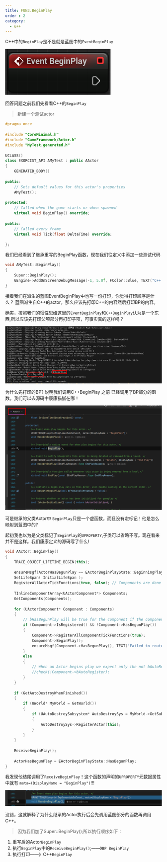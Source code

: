 ```yaml
---
title: FUN3.BeginPlay
order : 2
category:
  - u++
---
```

<ChatMessage avatar="../../assets/emoji/hx.png" :avatarWidth="40" >

C++中的`BeginPlay`是不是就是蓝图中的`EventBeginPlay`

</ChatMessage>

![](..%2Fassets%2Fbeginplay.png)

<ChatMessage avatar="../../assets/emoji/ybk.png" :avatarWidth="40" alignLeft>

回答问题之前我们先看看C++的`BeginPlay`

</ChatMessage>

>新建一个测试actor

```cpp
#pragma once

#include "CoreMinimal.h"
#include "GameFramework/Actor.h"
#include "MyTest.generated.h"

UCLASS()
class EXORCIST_API AMyTest : public AActor
{
	GENERATED_BODY()

public:
	// Sets default values for this actor's properties
	AMyTest();

protected:
	// Called when the game starts or when spawned
	virtual void BeginPlay() override;

public:
	// Called every frame
	virtual void Tick(float DeltaTime) override;
		
};
```
<ChatMessage avatar="../../assets/emoji/bqb (2).png" :avatarWidth="40" alignLeft>
我们已经看到了继承重写的BeginPlay函数，现在我们往定义中添加一些测试代码
</ChatMessage>

```cpp
void AMyTest::BeginPlay()
{
	Super::BeginPlay();
	GEngine->AddOnScreenDebugMessage(-1, 5.0f, FColor::Blue, TEXT("C++ BeginPlay"));
}
```
<ChatMessage avatar="../../assets/emoji/bqb (2).png" :avatarWidth="40" alignLeft>
接着我们在派生的蓝图EventBeginPlay中也写一份打印，你觉得打印顺序是什么？
</ChatMessage>

<ChatMessage avatar="../../assets/emoji/hx.png" :avatarWidth="40" >
蓝图派生自C++的actor，那么应该先打印C++的内容然后打印BP的内容。
</ChatMessage>

<ChatMessage avatar="../../assets/emoji/bqb (2).png" :avatarWidth="40" alignLeft>

确实，按照我们的惯性思维这里的`EventBeginPlay`和`C++BeginPlay`认为是一个东西,所以应该先打印父项部分再打印子项，可事实真的这样吗？

</ChatMessage>

![](..%2Fassets%2Fbpfirst.png)

<ChatMessage avatar="../../assets/emoji/hx.png" :avatarWidth="40" >
为什么先打印的BP?
</ChatMessage>

<ChatMessage avatar="../../assets/emoji/bqb (2).png" :avatarWidth="40" alignLeft>
说明我们调用C++BeginPlay 之前 已经调用了BP部分的函数。我们可以去源码中康康猫腻在哪！
</ChatMessage>

![](..%2Fassets%2Factorbeginplay.png)

<ChatMessage avatar="../../assets/emoji/hx.png" :avatarWidth="40" >

可是继承的父类Actor中 `BeginPlay`只是一个虚函数，而且没有宏标记！他是怎么映射到蓝图中的?

</ChatMessage>

<ChatMessage avatar="../../assets/emoji/bqb (2).png" :avatarWidth="40" alignLeft>

起初我也以为是父类标记了`BeginPlay`的`UPROPERTY`,子类可以省略不写。现在看来并不是这样。我们康康定义的源码写了什么!

</ChatMessage>

```cpp
void AActor::BeginPlay()
{
	TRACE_OBJECT_LIFETIME_BEGIN(this);

	ensureMsgf(ActorHasBegunPlay == EActorBeginPlayState::BeginningPlay, TEXT("BeginPlay was called on actor %s which was in state %d"), *GetPathName(), (int32)ActorHasBegunPlay);
	SetLifeSpan( InitialLifeSpan );
	RegisterAllActorTickFunctions(true, false); // Components are done below.

	TInlineComponentArray<UActorComponent*> Components;
	GetComponents(Components);

	for (UActorComponent* Component : Components)
	{
		// bHasBegunPlay will be true for the component if the component was renamed and moved to a new outer during initialization
		if (Component->IsRegistered() && !Component->HasBegunPlay())
		{
			Component->RegisterAllComponentTickFunctions(true);
			Component->BeginPlay();
			ensureMsgf(Component->HasBegunPlay(), TEXT("Failed to route BeginPlay (%s)"), *Component->GetFullName());
		}
		else
		{
			// When an Actor begins play we expect only the not bAutoRegister false components to not be registered
			//check(!Component->bAutoRegister);
		}
	}

	if (GetAutoDestroyWhenFinished())
	{
		if (UWorld* MyWorld = GetWorld())
		{
			if (UAutoDestroySubsystem* AutoDestroySys = MyWorld->GetSubsystem<UAutoDestroySubsystem>())
			{
				AutoDestroySys->RegisterActor(this);
			}			
		}
	}

	ReceiveBeginPlay();

	ActorHasBegunPlay = EActorBeginPlayState::HasBegunPlay;
}
```

<ChatMessage avatar="../../assets/emoji/bqb (3).png" :avatarWidth="40" >

我发现他结尾调用了`ReceiveBeginPlay`！这个函数的声明的`UPROPERTY`元数据属性中就有 `meta=(DisplayName = "BeginPlay")`!!!

</ChatMessage>

![](..%2Fassets%2Feventbegin%21.png)


<ChatMessage avatar="../../assets/emoji/bqb (2).png" :avatarWidth="40" alignLeft>
没错，这就解释了为什么继承的Actor执行后会先调用蓝图部分的函数再调用C++。
</ChatMessage>

>因为我们加了Super::BeginPlay();所以执行顺序如下：
1. 重写后的Actor`BeginPlay`
2. 执行`BeginPlay`中的`ReceiveBeginPlay()`;——》`BP BeginPlay`
3. 执行打印——》C++`BeginPlay`

